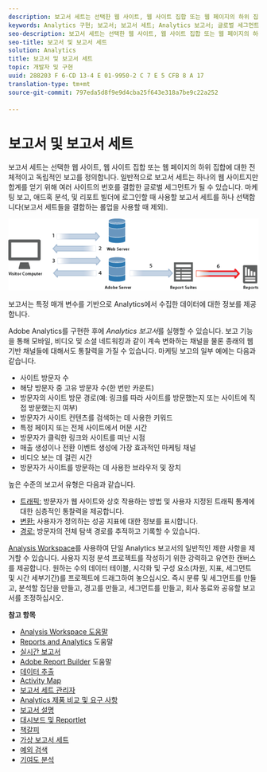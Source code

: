 ```yaml
---
description: 보고서 세트는 선택한 웹 사이트, 웹 사이트 집합 또는 웹 페이지의 하위 집합에 대한 전체적이고 독립적인 보고를 정의합니다. 일반적으로 보고서 세트는 하나의 웹 사이트지만 합계를 얻기 위해 여러 사이트의 번호를 결합한 글로벌 세그먼트가 될 수 있습니다. 마케팅 보고, 애드혹 분석, 및 리포트 빌더에 로그인할 때 사용할 보고서 세트를 하나 선택합니다(보고서 세트들을 결합하는 롤업을 사용할 때 제외).
keywords: Analytics 구현; 보고서; 보고서 세트; Analytics 보고서; 글로벌 세그먼트; 롤업; 롤업; 보고서 세트 결합; 트래픽; 전환; path
seo-description: 보고서 세트는 선택한 웹 사이트, 웹 사이트 집합 또는 웹 페이지의 하위 집합에 대한 전체적이고 독립적인 보고를 정의합니다. 일반적으로 보고서 세트는 하나의 웹 사이트지만 합계를 얻기 위해 여러 사이트의 번호를 결합한 글로벌 세그먼트가 될 수 있습니다. 마케팅 보고, 애드혹 분석, 및 리포트 빌더에 로그인할 때 사용할 보고서 세트를 하나 선택합니다(보고서 세트들을 결합하는 롤업을 사용할 때 제외).
seo-title: 보고서 및 보고서 세트
solution: Analytics
title: 보고서 및 보고서 세트
topic: 개발자 및 구현
uuid: 288203 F 6-CD 13-4 E 01-9950-2 C 7 E 5 CFB 8 A 17
translation-type: tm+mt
source-git-commit: 797eda5d8f9e9d4cba25f643e318a7be9c22a252

---
```



# 보고서 및 보고서 세트

보고서 세트는 선택한 웹 사이트, 웹 사이트 집합 또는 웹 페이지의 하위 집합에 대한 전체적이고 독립적인 보고를 정의합니다. 일반적으로 보고서 세트는 하나의 웹 사이트지만 합계를 얻기 위해 여러 사이트의 번호를 결합한 글로벌 세그먼트가 될 수 있습니다. 마케팅 보고, 애드혹 분석, 및 리포트 빌더에 로그인할 때 사용할 보고서 세트를 하나 선택합니다(보고서 세트들을 결합하는 롤업을 사용할 때 제외).

![](assets/how-data-is-collected-6.png)

보고서는 특정 매개 변수를 기반으로 Analytics에서 수집한 데이터에 대한 정보를 제공합니다.

Adobe Analytics를 구현한 후에 *Analytics 보고서*&#x200B;를 실행할 수 있습니다. 보고 기능을 통해 모바일, 비디오 및 소셜 네트워킹과 같이 계속 변화하는 채널을 물론 종래의 웹 기반 채널들에 대해서도 통찰력을 가질 수 있습니다. 마케팅 보고의 일부 예에는 다음과 같습니다.

* 사이트 방문자 수
* 해당 방문자 중 고유 방문자 수(한 번만 카운트)
* 방문자의 사이트 방문 경로(예: 링크를 따라 사이트를 방문했는지 또는 사이트에 직접 방문했는지 여부)
* 방문자가 사이트 컨텐츠를 검색하는 데 사용한 키워드
* 특정 페이지 또는 전체 사이트에서 머문 시간
* 방문자가 클릭한 링크와 사이트를 떠난 시점
* 매출 생성이나 전환 이벤트 생성에 가장 효과적인 마케팅 채널
* 비디오 보는 데 걸린 시간
* 방문자가 사이트를 방문하는 데 사용한 브라우저 및 장치

높은 수준의 보고서 유형은 다음과 같습니다.

* [트래픽:](https://marketing.adobe.com/resources/help/en_US/reference/reports_traffic.html) 방문자가 웹 사이트와 상호 작용하는 방법 및 사용자 지정된 트래픽 통계에 대한 심층적인 통찰력을 제공합니다.
* [변환:](https://marketing.adobe.com/resources/help/en_US/reference/reports_conversion.html) 사용자가 정의하는 성공 지표에 대한 정보를 표시합니다.
* [경로:](https://marketing.adobe.com/resources/help/en_US/reference/reports_paths.html) 방문자의 전체 탐색 경로를 추적하고 기록할 수 있습니다.

[Analysis Workspace](https://marketing.adobe.com/resources/help/en_US/analytics/analysis-workspace/)를 사용하여 단일 Analytics 보고서의 일반적인 제한 사항을 제거할 수 있습니다. 사용자 지정 분석 프로젝트를 작성하기 위한 강력하고 유연한 캔버스를 제공합니다. 원하는 수의 데이터 테이블, 시각화 및 구성 요소(차원, 지표, 세그먼트 및 시간 세부기간)를 프로젝트에 드래그하여 놓으십시오. 즉시 분류 및 세그먼트를 만들고, 분석할 집단을 만들고, 경고를 만들고, 세그먼트를 만들고, 회사 동료와 공유할 보고서를 조정하십시오. 

<p class="head"> <b>참고 항목</b> </p>

* [Analysis Workspace 도움말](https://marketing.adobe.com/resources/help/en_US/analytics/analysis-workspace/)
* [Reports and Analytics](https://marketing.adobe.com/resources/help/en_US/sc/user/) 도움말
* [실시간 보고서](https://marketing.adobe.com/resources/help/en_US/reference/realtime.html)
* [Adobe Report Builder](https://marketing.adobe.com/resources/help/en_US/arb/) 도움말
* [데이터 추출](https://marketing.adobe.com/resources/help/en_US/sc/user/data_extract.html)
* [Activity Map](https://marketing.adobe.com/resources/help/en_US/analytics/activitymap/)
* [보고서 세트 관리자](https://marketing.adobe.com/resources/help/en_US/reference/report_suites_admin.html)
* [Analytics 제품 비교 및 요구 사항](https://marketing.adobe.com/resources/help/en_US/reference/analytics-product-comparison.html)
* [보고서 설명](https://marketing.adobe.com/resources/help/en_US/reference/reports_descriptions.html)
* [대시보드 및 Reportlet](https://marketing.adobe.com/resources/help/en_US/sc/user/dashboard.html)
* [책갈피](https://marketing.adobe.com/resources/help/en_US/insight/client/c_bookmark_about.html)
* [가상 보고서 세트](https://marketing.adobe.com/resources/help/en_US/reference/virtual-report-suites.html)
* [예외 검색](https://marketing.adobe.com/resources/help/en_US/arb/anomaly_detection.html)
* [기여도 분석](https://marketing.adobe.com/resources/help/en_US/analytics/contribution/ca_main.html)

